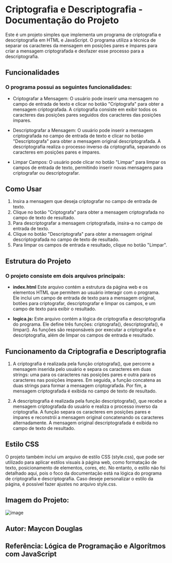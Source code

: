 # Criptografia e Descriptografia - Documentação do Projeto
Este é um projeto simples que implementa um programa de criptografia e descriptografia em HTML e JavaScript. O programa utiliza a técnica de separar os caracteres da mensagem em posições pares e ímpares para criar a mensagem criptografada e desfazer esse processo para a descriptografia.

## Funcionalidades
### O programa possui as seguintes funcionalidades: 

- Criptografar a Mensagem: O usuário pode inserir uma mensagem no campo de entrada de texto e clicar no botão "Criptografa" para obter a mensagem criptografada. A criptografia consiste em exibir todos os caracteres das posições pares seguidos dos caracteres das posições ímpares.

- Descriptografar a Mensagem: O usuário pode inserir a mensagem criptografada no campo de entrada de texto e clicar no botão "Descriptografa" para obter a mensagem original descriptografada. A descriptografia realiza o processo inverso da criptografia, separando os caracteres em posições pares e ímpares.

- Limpar Campos: O usuário pode clicar no botão "Limpar" para limpar os campos de entrada de texto, permitindo inserir novas mensagens para criptografar ou descriptografar.

## Como Usar
1. Insira a mensagem que deseja criptografar no campo de entrada de texto.
2. Clique no botão "Criptografa" para obter a mensagem criptografada no campo de texto de resultado.
3. Para descriptografar a mensagem criptografada, insira-a no campo de entrada de texto.
4. Clique no botão "Descriptografa" para obter a mensagem original descriptografada no campo de texto de resultado.
5. Para limpar os campos de entrada e resultado, clique no botão "Limpar".

## Estrutura do Projeto
### O projeto consiste em dois arquivos principais:

- **index.html** Este arquivo contém a estrutura da página web e os elementos HTML que permitem ao usuário interagir com o programa. Ele inclui um campo de entrada de texto para a mensagem original, botões para criptografar, descriptografar e limpar os campos, e um campo de texto para exibir o resultado.

- **logica.js:** Este arquivo contém a lógica de criptografia e descriptografia do programa. Ele define três funções: criptografa(), descriptografa(), e limpar(). As funções são responsáveis por executar a criptografia e descriptografia, além de limpar os campos de entrada e resultado.

## Funcionamento da Criptografia e Descriptografia
1. A criptografia é realizada pela função criptografa(), que percorre a mensagem inserida pelo usuário e separa os caracteres em duas strings: uma para os caracteres nas posições pares e outra para os caracteres nas posições ímpares. Em seguida, a função concatena as duas strings para formar a mensagem criptografada. Por fim, a mensagem criptografada é exibida no campo de texto de resultado.

2. A descriptografia é realizada pela função descriptografa(), que recebe a mensagem criptografada do usuário e realiza o processo inverso da criptografia. A função separa os caracteres em posições pares e ímpares e reconstrói a mensagem original concatenando os caracteres alternadamente. A mensagem original descriptografada é exibida no campo de texto de resultado.

## Estilo CSS
O projeto também inclui um arquivo de estilo CSS (style.css), que pode ser utilizado para aplicar estilos visuais à página web, como formatação de texto, posicionamento de elementos, cores, etc. No entanto, o estilo não foi detalhado aqui, pois o foco da documentação está na lógica do programa de criptografia e descriptografia. Caso deseje personalizar o estilo da página, é possível fazer ajustes no arquivo style.css.

## Imagem do Projeto:
![image](https://github.com/Maycondev01/Criptografia/assets/89277603/a65d4f14-0c45-4ab0-aee8-264b0ba73ba5)

## Autor: Maycon Douglas
## Referência: Lógica de Programação e Algorítmos com JavaScript
